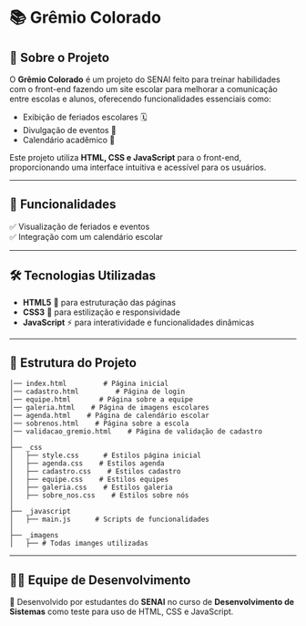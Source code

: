 # 📚 Grêmio Colorado

## 📌 Sobre o Projeto
O **Grêmio Colorado** é um projeto do SENAI feito para treinar habilidades com o front-end fazendo um site escolar para melhorar a comunicação entre escolas e alunos, oferecendo funcionalidades essenciais como:
- Exibição de feriados escolares 🗓️
- Divulgação de eventos 📢
- Calendário acadêmico 📆

Este projeto utiliza **HTML, CSS e JavaScript** para o front-end, proporcionando uma interface intuitiva e acessível para os usuários.

---

## 🚀 Funcionalidades
✅ Visualização de feriados e eventos<br>
✅ Integração com um calendário escolar<br>

---

## 🛠️ Tecnologias Utilizadas
- **HTML5** 🩻 para estruturação das páginas
- **CSS3** 🎨 para estilização e responsividade
- **JavaScript** ⚡ para interatividade e funcionalidades dinâmicas

---

## 📂 Estrutura do Projeto
```
│── index.html         # Página inicial
│── cadastro.html         # Página de login
│── equipe.html       # Página sobre a equipe
│── galeria.html    # Página de imagens escolares
│── agenda.html    # Página de calendário escolar
│── sobrenos.html    # Página sobre a escola
│── validacao_gremio.html    # Página de validação de cadastro
│
├── _css
│   ├── style.css      # Estilos página inicial
│   ├── agenda.css    # Estilos agenda
│   ├── cadastro.css    # Estilos cadastro
│   ├── equipe.css    # Estilos equipes
│   ├── galeria.css    # Estilos galeria
│   ├── sobre_nos.css    # Estilos sobre nós
│
├── _javascript
│   ├── main.js      # Scripts de funcionalidades
│
├── _imagens
│   ├── # Todas imanges utilizadas

```

---

## 👨‍💻 Equipe de Desenvolvimento
🚀 Desenvolvido por estudantes do **SENAI** no curso de **Desenvolvimento de Sistemas** como teste para uso de HTML, CSS e JavaScript.

